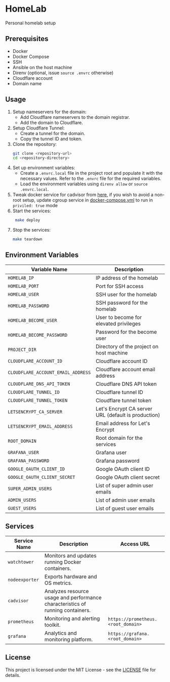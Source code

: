 # HomeLab

Personal homelab setup

## Prerequisites

- Docker
- Docker Compose
- SSH
- Ansible on the host machine
- Direnv (optional, issue `source .envrc` otherwise)
- Cloudflare account
- Domain name

## Usage

1. Setup nameservers for the domain:
    - Add Cloudflare nameservers to the domain registrar.
    - Add the domain to Cloudflare.
2. Setup Cloudflare Tunnel:
    - Create a tunnel for the domain.
    - Copy the tunnel ID and token.
3. Clone the repository:
    ```bash
    git clone <repository-url>
    cd <repository-directory>
    ```
4. Set up environment variables:
    - Create a `.envrc.local` file in the project root and populate it with the necessary values. Refer to the `.envrc`
      file for the required variables.
    - Load the environment variables using `direnv allow` or `source .envrc.local`.
5. Tweak docker service for cadvisor from [here](https://github.com/google/cadvisor/blob/master/docs/running.md), if you wish
   to avoid a non-root setup, update cgroup service in  [docker-compose.yml](docker-compose.yml) to run
   in `priviled: true` mode
6. Start the services:
    ```bash
     make deploy
    ```
7. Stop the services:
    ```bash
    make teardown
    ```

## Environment Variables

| Variable Name                      | Description                                         |
|------------------------------------|-----------------------------------------------------|
| `HOMELAB_IP`                       | IP address of the homelab                           |
| `HOMELAB_PORT`                     | Port for SSH access                                 |
| `HOMELAB_USER`                     | SSH user for the homelab                            |
| `HOMELAB_PASSWORD`                 | SSH password for the homelab                        |
| `HOMELAB_BECOME_USER`              | User to become for elevated privileges              |
| `HOMELAB_BECOME_PASSWORD`          | Password for the become user                        |
| `PROJECT_DIR`                      | Directory of the project on host machine            |
| `CLOUDFLARE_ACCOUNT_ID`            | Cloudflare account ID                               |
| `CLOUDFLARE_ACCOUNT_EMAIL_ADDRESS` | Cloudflare account email address                    |
| `CLOUDFLARE_DNS_API_TOKEN`         | Cloudflare DNS API token                            |
| `CLOUDFLARE_TUNNEL_ID`             | Cloudflare tunnel ID                                |
| `CLOUDFLARE_TUNNEL_TOKEN`          | Cloudflare tunnel token                             |
| `LETSENCRYPT_CA_SERVER`            | Let's Encrypt CA server URL (default is production) |
| `LETSENCRYPT_EMAIL_ADDRESS`        | Email address for Let's Encrypt                     |
| `ROOT_DOMAIN`                      | Root domain for the services                        |
| `GRAFANA_USER`                     | Grafana user                                        |
| `GRAFANA_PASSWORD`                 | Grafana password                                    |
| `GOOGLE_OAUTH_CLIENT_ID`           | Google OAuth client ID                              |
| `GOOGLE_OAUTH_CLIENT_SECRET`       | Google OAuth client secret                          |
| `SUPER_ADMIN_USERS`                | List of super admin user emails                     |
| `ADMIN_USERS`                      | List of admin user emails                           |
| `GUEST_USERS`                      | List of guest user emails                           |

## Services

| Service Name   | Description                                                                    | Access URL                         |
|----------------|--------------------------------------------------------------------------------|------------------------------------|
| `watchtower`   | Monitors and updates running Docker containers.                                |                                    |
| `nodeexporter` | Exports hardware and OS metrics.                                               |                                    |
| `cadvisor`     | Analyzes resource usage and performance characteristics of running containers. |                                    |
| `prometheus`   | Monitoring and alerting toolkit.                                               | `https://prometheus.<root_domain>` |
| `grafana`      | Analytics and monitoring platform.                                             | `https://grafana.<root_domain>`    |

## License

This project is licensed under the MIT License - see the [LICENSE](LICENSE) file for details.
